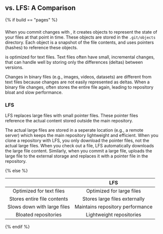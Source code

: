 ## <i class="fab fa-git"></i> vs. <i class="fab fa-git"></i> LFS: A Comparison

{% if build == "pages" %}

### <i class="fab fa-git"></i> 

When you commit changes with <i class="fab fa-git"></i>, it creates objects to represent the state of your files at that point in time. 
These objects are stored in the `.git/objects` directory.
Each object is a snapshot of the file contents, and <i class="fab fa-git"></i>  uses pointers (hashes) to reference these objects.

<i class="fab fa-git"></i>  is optimized for text files.
Text files often have small, incremental changes, that <i class="fab fa-git"></i> can handle well by storing only the differences (deltas) between versions.

Changes in binary files (e.g., images, videos, datasets) are different from text files because changes are not easily represented as deltas.
When a binary file changes, <i class="fab fa-git"></i>  often stores the entire file again, leading to repository bloat and slow performance.

### <i class="fab fa-git"></i> LFS

<i class="fab fa-git"></i> LFS replaces large files with small pointer files. 
These pointer files reference the actual content stored outside the main repository.

The actual large files are stored in a seperate location (e.g., a remote server) which keeps the main repository lightweight and efficient.
When you clone a repository with <i class="fab fa-git"></i> LFS, you only download the pointer files, not the actual large files.
When you check out a file, <i class="fab fa-git"></i> LFS automatically downloads the large file content.
Similarly, when you commit a large file, <i class="fab fa-git"></i> uploads the large file to the external storage and replaces it with a pointer file in the repository.

{% else %}

| <i class="fab fa-git"></i>  | <i class="fab fa-git"></i> LFS |
|:---:|:-------:|
| Optimized for text files | Optimized for large files |
| Stores entire file contents | Stores large files externally |
| Slows down with large files | Maintains repository performance |
| Bloated repositories | Lightweight repositories |

{% endif %}